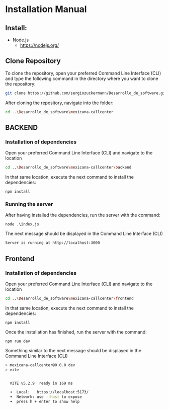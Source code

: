 # Installation Manual

## Install:
- Node.js
  - https://nodejs.org/

## Clone Repository 

To clone the repository, open your preferred Command Line Interface (CLI) and type the following command in the directory where you want to clone the repository:

```bash
git clone https://github.com/sergiozuckermann/Desarrollo_de_software.git
```

After cloning the repository, navigate into the folder:

```bash
cd ..\Desarrollo_de_software\mexicana-callcenter
```

## BACKEND

### Installation of dependencies

Open your preferred Command Line Interface (CLI) and navigate to the location 

```bash
cd ..\Desarrollo_de_software\mexicana-callcenter\backend
```
In that same location, execute the next command to install the dependencies:

```node
npm install
```
### Running the server

After having installed the dependencies, run the server with the command:

```node
node .\index.js
```

The next message should be displayed in the Command Line Interface (CLI)

```bash
Server is running at http://localhost:3000
```

## Frontend

### Installation of dependencies

Open your preferred Command Line Interface (CLI) and navigate to the location 

```bash
cd ..\Desarrollo_de_software\mexicana-callcenter\frontend
```
In that same location, execute the next command to install the dependencies:

```node
npm install
```

Once the installation has finished, run the server with the command:

```node
npm run dev
```

Something similar to the next message should be displayed in the Command Line Interface (CLI)

```bash
> mexicana-callcenter@0.0.0 dev
> vite


  VITE v5.2.9  ready in 169 ms

  ➜  Local:   https://localhost:5173/
  ➜  Network: use --host to expose
  ➜  press h + enter to show help
```





